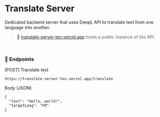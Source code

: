 # Translate Server

Dedicated backend server that uses DeepL API to translate text from one language into another. 

> 🚀 [translate-server-ten.vercel.app](https://translate-server-ten.vercel.app/) hosts a public instance of the API.
<br />

### 📍 Endpoints

[POST] Translate text

```
https://translate-server-ten.vercel.app/translate
```
Body (JSON):
```
{
  "text": "Hello, world!",
  "targetLang": "FR"
}
```
